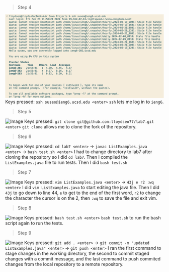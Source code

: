 > Step 4

![Image](step4.png)
Keys pressed: ```ssh suseo@ieng6.ucsd.edu <enter>``` 
```ssh``` lets me log in to ```ieng6```.

> Step 5

![Image](step5.png)
Keys pressed: ```git clone git@github.com:lloydseo77/lab7.git <enter>```
```git clone``` allows me to clone the fork of the repository.

> Step 6

![Image](step6.png)
Keys pressed: ```cd lab7 <enter>``` -> ```javac ListExamples.java <enter>``` -> ```bash test.sh <enter>``` 
I had to change directory to lab7 after cloning the repository so I did ```cd lab7```. Then I compiled the ```ListExamples.java``` file to run tests. Then I did ```bash test.sh```

> Step 7

![Image](step7.png)
Keys pressed: ```vim ListExamples.java <enter>``` -> ```43j e r2 :wq <enter>```
I did ```vim ListExamples.java``` to start editing the java file. Then I did ```43j``` to go down to line 44, ```e``` to get to the end of the first word, ```r2``` to change the character the cursor is on the 2, then ```:wq``` to save the file and exit vim. 

> Step 8

![Image](step8.png)
Keys pressed: ```bash test.sh <enter>```
```bash test.sh``` to run the bash script again to run the tests.

> Step 9

![Image](step9.png)
Keys pressed: ```git add . <enter>``` -> ```git commit -m "updated ListExamples.java" <enter>``` -> ```git push <enter>```
I ran the first command to stage changes in the working directory, the second to commit staged changes with a commit message, and the last command to push commited changes from the local repository to a remote repository.
